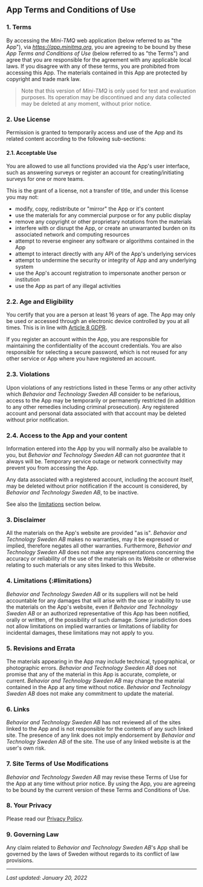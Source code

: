 ## App Terms and Conditions of Use

### 1\. Terms
By accessing the _Mini-TMQ_ web application (below referred to as "the App"), via _https://app.minitmq.org_, you are agreeing to be bound by these _App Terms and Conditions of Use_ (below referred to as "the Terms") and agree that you are responsible for the agreement with any applicable local laws. If you disagree with any of these terms, you are prohibited from accessing this App. The materials contained in this App are protected by copyright and trade mark law.

> Note that this version of _Mini-TMQ_ is only used for test and evaluation purposes. Its operation may be discontinued and any data collected may be deleted at any moment, without prior notice.

### 2\. Use License
Permission is granted to temporarily access and use of the App and its related content according to the following sub-sections:

#### 2.1\. Acceptable Use
You are allowed to use all functions provided via the App's user interface, such as answering surveys or register an account for creating/initiating surveys for one or more teams.

This is the grant of a license, not a transfer of title, and under this license you may not:
* modify, copy, redistribute or "mirror" the App or it's content
* use the materials for any commercial purpose or for any public display
* remove any copyright or other proprietary notations from the materials
* interfere with or disrupt the App, or create an unwarranted burden on its associated network and computing resources
* attempt to reverse engineer any software or algorithms contained in the App 
* attempt to interact directly with any API of the App's underlying services
* attempt to undermine the security or integrity of App and any underlying system
* use the App's account registration to impersonate another person or institution
* use the App as part of any illegal activities

### 2.2\. Age and Eligibility
You certify that you are a person at least 16 years of age. The App may only be used or accessed through an electronic device controlled by you at all times. This is in line with [Article 8 GDPR](https://gdpr-info.eu/art-8-gdpr/).

If you register an account within the App, you are responsible for maintaining the confidentiality of the account credentials. You are also responsible for selecting a secure password, which is not reused for any other service or App where you have registered an account.

### 2.3\. Violations
Upon violations of any restrictions listed in these Terms or any other activity which _Behavior and Technology Sweden AB_ consider to be nefarious, access to the App may be temporarily or permanently restricted (in addition to any other remedies including criminal prosecution). Any registered account and personal data associated with that account may be deleted without prior notification.

### 2.4\. Access to the App and your content
Information entered into the App by you will normally also be available to you, but _Behavior and Technology Sweden AB_ can not _guarantee_ that it always will be. Temporary service outage or network connectivity may prevent you from accessing the App.

Any data associated with a registered account, including the account itself, may be deleted without prior notification if the account is considered, by _Behavior and Technology Sweden AB_, to be inactive.

See also the [limitations](#limitations) section below.

### 3\. Disclaimer
All the materials on the App's website are provided "as is". _Behavior and Technology Sweden AB_ makes no warranties, may it be expressed or implied, therefore negates all other warranties. Furthermore, _Behavior and Technology Sweden AB_ does not make any representations concerning the accuracy or reliability of the use of the materials on its Website or otherwise relating to such materials or any sites linked to this Website.

### 4\. Limitations  {:#limitations}
_Behavior and Technology Sweden AB_ or its suppliers will not be held accountable for any damages that will arise with the use or inability to use the materials on the App's website, even if _Behavior and Technology Sweden AB_ or an authorized representative of this App has been notified, orally or written, of the possibility of such damage. Some jurisdiction does not allow limitations on implied warranties or limitations of liability for incidental damages, these limitations may not apply to you.

### 5\. Revisions and Errata
The materials appearing in the App may include technical, typographical, or photographic errors. _Behavior and Technology Sweden AB_ does not promise that any of the material in this App is accurate, complete, or current. _Behavior and Technology Sweden AB_ may change the material contained in the App at any time without notice. _Behavior and Technology Sweden AB_ does not make any commitment to update the material.

### 6\. Links
_Behavior and Technology Sweden AB_ has not reviewed all of the sites linked to the App and is not responsible for the contents of any such linked site. The presence of any link does not imply endorsement by _Behavior and Technology Sweden AB_ of the site. The use of any linked website is at the user's own risk.

### 7\. Site Terms of Use Modifications
_Behavior and Technology Sweden AB_ may revise these Terms of Use for the App at any time without prior notice. By using the App, you are agreeing to be bound by the current version of these Terms and Conditions of Use.

### 8\. Your Privacy
Please read our [Privacy Policy](/privacy).

### 9\. Governing Law
Any claim related to _Behavior and Technology Sweden AB_'s App shall be governed by the laws of Sweden without regards to its conflict of law provisions.

***
_Last updated: January 20, 2022_
